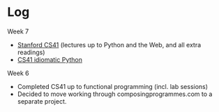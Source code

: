 # Log



Week 7
- [Stanford CS41](https://stanfordpython.com) (lectures up to Python and the Web, and all extra readings)
- [CS41 idiomatic Python](https://drive.google.com/file/d/0B-eHIhYpHrGDNGZCYUN6SVB1OGc/view)

Week 6
- Completed CS41 up to functional programming (incl. lab sessions)
- Decided to move working through composingprogrammes.com to a separate project.


